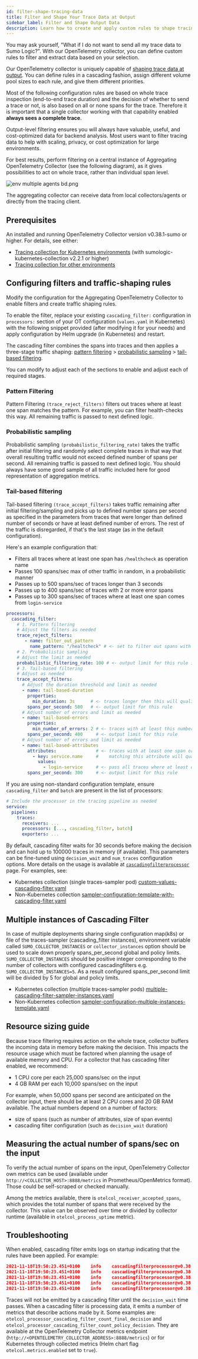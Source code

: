 ```yaml
---
id: filter-shape-tracing-data
title: Filter and Shape Your Trace Data at Output
sidebar_label: Filter and Shape Output Data
description: Learn how to create and apply custom rules to shape tracing data.
---
```


You may ask yourself, "What if I do not want to send all my trace data to Sumo Logic?". With our OpenTelemetry collector, you can define custom rules to filter and extract data based on your selection.

Our OpenTelemetry collector is uniquely capable of [shaping trace data at output](https://github.com/SumoLogic/sumologic-otel-collector/tree/main/pkg/processor/cascadingfilterprocessor). You can define rules in a cascading fashion, assign different volume pool sizes to each rule, and give them different priorities.

Most of the following configuration rules are based on whole trace inspection (end-to-end trace duration) and the decision of whether to send a trace or not, is also based on all or none spans for the trace. Therefore it is important that a single collector working with that capability enabled **always sees a complete trace**.

Output-level filtering ensures you will always have valuable, useful, and cost-optimized data for backend analysis. Most users want to filter tracing data to help with scaling, privacy, or cost optimization for large environments.

For best results, perform filtering on a central instance of Aggregating OpenTelemetry Collector (see the following diagram), as it gives possibilities to act on whole trace, rather than individual span level.

![env multiple agents bd.png](/img/traces/env-multiple-agents-bd.png)

The aggregating collector can receive data from local collectors/agents or directly from the tracing client.

## Prerequisites

An installed and running OpenTelemetry Collector version v0.38.1-sumo or higher. For details, see either:

* [Tracing collection for Kubernetes environments](/docs/apm/traces/get-started-transaction-tracing/set-up-traces-collection-for-kubernetes-environments) (with sumologic-kubernetes-collection v2.2.1 or higher)
* [Tracing collection for other environments](/docs/apm/traces/get-started-transaction-tracing/set-up-traces-collection-for-other-environments)


## Configuring filters and traffic-shaping rules

Modify the configuration for the Aggregating OpenTelemetry Collector to enable filters and create traffic shaping rules.

To enable the filter, replace your existing `cascading_filter:` configuration in `processors:` section of your OT configuration (`values.yaml` in Kubernetes) with the following snippet provided (after modifying it for your needs) and apply configuration by Helm upgrade (in Kubernetes) and restart.

The cascading filter combines the spans into traces and then applies a three-stage traffic shaping: [pattern filtering](#pattern-filtering) > [probabilistic sampling](#probabilistic-sampling) > [tail-based filtering](#tail-based-filtering).

You can modify to adjust each of the sections to enable and adjust each of required stages.

### Pattern Filtering

Pattern Filtering `(trace_reject_filters)` filters out traces where at least one span matches the pattern. For example, you can filter health-checks this way. All remaining traffic is passed to next defined logic.


### Probabilistic sampling

Probabilistic sampling `(probabilistic_filtering_rate)` takes the traffic after initial filtering and randomly select complete traces in that way that overall resulting traffic would not exceed defined number of spans per second. All remaining traffic is passed to next defined logic. You should always have some good sample of all traffic included here for good representation of aggregation metrics.

### Tail-based filtering

Tail-based filtering `(trace_accept_filters)` takes traffic remaining after initial filtering/sampling and picks up to defined number spans per second as specified in the parameters from traces that were longer than defined number of seconds or have at least defined number of errors. The rest of the traffic is disregarded, if that's the last stage (as in the default configuration).

Here's an example configuration that:

* Filters all traces where at least one span has `/healthcheck` as operation name
* Passes 100 spans/sec max of other traffic in random, in a probabilistic manner
* Passes up to 500 spans/sec of traces longer than 3 seconds
* Passes up to 400 spans/sec of traces with 2 or more error spans
* Passes up to 300 spans/sec of traces where at least one span comes from `login-service`

```yaml
processors:
  cascading_filter:
    # 1. Pattern filtering
    # Adjust the filters as needed
    trace_reject_filters:
       - name: filter_out_pattern
         name_pattern: "/healtcheck" # <- set to filter out spans with name matching this pattern
    # 2. Probabilistic sampling  
    # Adjust the limit as needed
    probabilistic_filtering_rate: 100 # <- output limit for this rule in spans/sec
    # 3. Tail-based filtering
    # Adjust as needed
    trace_accept_filters:
      # Adjust the duration threshold and limit as needed
      - name: tail-based-duration
        properties:
          min_duration: 3s      # <- traces longer then this will qualify to be sent
        spans_per_second: 500   # <- output limit for this rule
      # Adjust number of errors and limit as needed
      - name: tail-based-errors
        properties:
          min_number_of_errors: 2 # <- traces with at least this number of errors will qualify to be sent
        spans_per_second: 400     # <- output limit for this rule
      # Adjust number of errors and limit as needed
      - name: tail-based-attributes
        attributes:               # <- traces with at least one span or resource
          - key: service.name     #    matching this attribute will qualify to be sent
            values:
              - login-service     # <- pass all traces where at least one span belongs to "login-service" service
        spans_per_second: 300     # <- output limit for this rule
```


If you are using non-standard configuration template, ensure `cascading_filter` and `batch` are present in the list of processors:

```yaml
# Include the processor in the tracing pipeline as needed
service:
  pipelines:
    traces:
      receivers: ...
      processors: [..., cascading_filter, batch]
      exporters: ...
```

By default, cascading filter waits for 30 seconds before making the decision and can hold up to 100000 traces in memory (if available). This parameters can be fine-tuned using `decision_wait` and `num_traces` configuration options. More details on the usage is available at [`cascadingfilterprocessor`](https://github.com/SumoLogic/sumologic-otel-collector/tree/main/pkg/processor/cascadingfilterprocessor) page. For examples, see:

* Kubernetes collection (single traces-sampler pod) [custom-values-cascading-filter.yaml](https://github.com/SumoLogic/sumologic-kubernetes-collection/blob/main/examples/instrumentation/custom-values-cascading-filter.yaml)
* Non-Kubernetes collection [sampler-configuration-template-with-cascading-filter.yaml](https://github.com/SumoLogic/sumologic-otel-collector/blob/main/examples/otelcolconfigs/sampler_configuration_template.yaml)

## Multiple instances of Cascading Filter

In case of multiple deployments sharing single configuration map(k8s) or file of the traces-sampler (cascading_filter instances), environment variable called `SUMO_COLLECTOR_INSTANCES` or `collector_instances` option should be used to scale down properly spans_per_second global and policy limits. `SUMO_COLLECTOR_INSTANCES` should be positive integer corresponding to the number of collectors with configured cascadingfilters e.g. `SUMO_COLLECTOR_INSTANCES=5`. As a result configured spans_per_second limit will be divided by 5 for global and policy limits.

* Kubernetes collection (multiple traces-sampler pods) [multiple-cascading-filter-sampler-instances.yaml](https://github.com/SumoLogic/sumologic-kubernetes-collection/blob/main/examples/instrumentation/multiple-cascading-filter-sampler-instances.yaml)
* Non-Kubernetes collection [sampler-configuration-multiple-instances-template.yaml](https://github.com/SumoLogic/sumologic-otel-collector/blob/main/examples/otelcolconfigs/sampler_configuration_multiple_instances_template.yaml)

## Resource sizing guide

Because trace filtering requires action on the whole trace, collector buffers the incoming data in memory before making the decision. This impacts the resource usage which must be factored when planning the usage of available memory and CPU. For a collector that has cascading filter enabled, we recommend:

* 1 CPU core per each 25,000 spans/sec on the input
* 4 GB RAM per each 10,000 spans/sec on the input

For example, when 50,000 spans per second are anticipated on the collector input, there should be at least 2 CPU cores and 20 GB RAM available. The actual numbers depend on a number of factors:

* size of spans (such as number of attributes, size of span events)
* cascading filter configuration (such as `decision_wait` duration)


## Measuring the actual number of spans/sec on the input

To verify the actual number of spans on the input, OpenTelemetry Collector own metrics can be used (available under `http://<COLLECTOR_HOST>:8888/metrics` in Prometheus/OpenMetrics format). Those could be self-scraped or checked manually.

Among the metrics available, there is `otelcol_receiver_accepted_spans`, which provides the total number of spans that were received by the collector. This value can be observed over time or divided by collector runtime (available in `otelcol_process_uptime` metric).


## Troubleshooting

When enabled, cascading filter emits logs on startup indicating that the rules have been applied. For example:

```json
2021-11-18T19:50:23.451+0100    info    cascadingfilterprocessor@v0.38.0/processor.go:132    Adding trace reject rule    {"kind": "processor", "name": "cascading_filter", "name": "healthcheck-rule"}
2021-11-18T19:50:23.451+0100    info    cascadingfilterprocessor@v0.38.0/processor.go:169    Adding trace accept rule    {"kind": "processor", "name": "cascading_filter", "name": "test1", "spans_per_second": 50}
2021-11-18T19:50:23.451+0100    info    cascadingfilterprocessor@v0.38.0/processor.go:169    Adding trace accept rule    {"kind": "processor", "name": "cascading_filter", "name": "test2", "spans_per_second": 50}
2021-11-18T19:50:23.451+0100    info    cascadingfilterprocessor@v0.38.0/processor.go:185    Setting total spans per second limit    {"kind": "processor", "name": "cascading_filter", "spans_per_second": 100}
2021-11-18T19:50:23.451+0100    info    cascadingfilterprocessor@v0.38.0/processor.go:202    Setting probabilistic filtering rate    {"kind": "processor", "name": "cascading_filter", "probabilistic_filtering_rate": 8}
```


Traces will not be emitted by a cascading filter until the `decision_wait` time passes. When a cascading filter is processing data, it emits a number of metrics that describe actions made by it. Some examples are: `otelcol_processor_cascading_filter_count_final_decision` and `otelcol_processor_cascading_filter_count_policy_decision`. They are available at the OpenTelemetry Collector metrics endpoint (`http://<OPENTELEMETRY_COLLECTOR_ADDRESS>:8888/metrics`) or for Kubernetes through collected metrics (Helm chart flag `otelcol.metrics.enabled` set to `true`).
